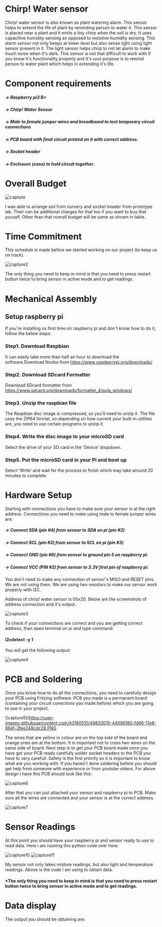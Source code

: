 # Chirp! Water sensor

Chirp! water sensor is also known as plant watering alarm. This sensor helps to extend the life of plant by reminding person to water it.  This sensor is placed near a plant and it emits a tiny chirp when the soil is dry. It uses capacitive humidity sensing as opposed to resistive humidity sensing. This alarm sensor not only beeps at lower level but also sense light using light sensor present in it. The light sensor helps chirp to not let alarm to make much noise when it's dark. This sensor is not that difficult to work with if you know it's functionality properly and it's soul purpose is to remind person to water plant which helps in extending it's life.

# Component requirements

##### -> Raspberry pi3 B+
##### -> Chirp! Water Sensor
##### -> Male to female jumper wires and breadboard to test temporary circuit connections
##### -> PCB board with final circuit printed on it with correct address.
##### -> Socket header
##### -> Enclosure (case) to hold circuit together.


# Overall Budget

![capture](https://user-images.githubusercontent.com/43180510/49830888-74056b00-fd60-11e8-93dd-53d7ad498b5c.PNG)

I was able to arrange soil from nursery and socket header from prototype lab. Their can be additional charges for that too if you want to buy that youself. Other than that overall budget will be same as shown in table.

# Time Commitment

This schedule is made before we started working on our project (to keep us on track).

![capture2](https://user-images.githubusercontent.com/43180510/49831279-7caa7100-fd61-11e8-84f4-4baeed8bc161.PNG)

The only thing you need to keep in mind is that you need to press restart button twice to bring sensor in active mode and to get readings.

# Mechanical Assembly

## Setup raspberry pi
If you're installing os  first time on raspberry pi and don't know how to do it, follow the below steps:

### Step1. Download Raspbian
It can easily take more than half an hour to download the software.Download Noobs from https://www.raspberrypi.org/downloads/

### Step2. Download SDcard Formatter
Download SDcard formatter from https://www.sdcard.org/downloads/formatter_4/eula_windows/

### Step3. Unzip the raspbian file
The Raspbian disc image is compressed, so you’ll need to unzip it. The file uses the ZIP64 format, so depending on how current your built-in utilities are, you need to use certain programs to unzip it.

### Step4. Write the disc image to your microSD card
Select the drive of your SD card in the ‘Device’ dropdown.

### Step5. Put the microSD card in your Pi and boot up
Select ‘Write’ and wait for the process to finish which may take around 20 minutes to complete

# Hardware Setup
Starting with connections you have to make sure your sensor is at the right address. Connections you need to make using male to female jumper wires are:

##### -> Connect SDA (pin #4) from sensor to SDA on pi (pin #2)
##### -> Connect SCL (pin #3) from sensor to SCL on pi (pin #3)
##### -> Connect GND (pin #6) from sensor to ground pin 5 on raspberry pi.
##### -> Connect VCC (PIN #2) from sensor to 3.3V first pin of raspberry pi.

You don't need to make any connection of sensor's MISO and RESET pins. We are not using them. We are using two resistors to make our sensor work properly with I2C.


Address of chirp! water sensor is 00x20. Below are the screenshots of address connection and it's output.

![capture3](https://user-images.githubusercontent.com/43180510/49832216-09eec500-fd64-11e8-8926-fbe4158946cc.PNG)

To check if your connections are correct and you are getting correct address, than open terminal on pi and type command: 
#### i2cdetect -y 1

You will get the following output:

![capture4](https://user-images.githubusercontent.com/43180510/49832232-107d3c80-fd64-11e8-952c-4b40d1df1ea6.PNG)

# PCB and Soldering
Once you know how to do all the connections, you need to carefully design your PCB using Fritzing software. PCB you made is a permanent board (containing your circuit conections you made before) which you are going to use in your project.

![capture5](https://user-images.githubusercontent.com/43180510/49833015-44596180-fd66-11e8-984f-3fee248cdc28.PNG

The wires that are yellow in colour are on the top side of the board and orange ones are at the bottom. It is important not to cross two wires on the same side of board. Next step is to get your PCB board made once you have got your PCB ready carefully solder socket headers to the PCB you have to very carefull. Safety is the first priority so it is important to know what are you working with. If you haven't done soldering before you should get help from someone with experience or from youtube videos. For above design I have this PCB should look like this:

![capture6](https://user-images.githubusercontent.com/43180510/49833175-b9c53200-fd66-11e8-841a-4eab15cc589d.PNG)

After that you can just attached your sensor and raspberry pi to PCB. Make sure all the wires are connected and your sensor is at the correct address.

![capture7](https://user-images.githubusercontent.com/43180510/49833218-d6fa0080-fd66-11e8-8a28-e1ab9fa1e660.PNG)


# Sensor Readings

At this point you should have your raspberry pi and sensor ready to use to read data. Here i am ruuning this python code over here.

![capture10](https://user-images.githubusercontent.com/43180510/49833747-6e138800-fd68-11e8-9247-2768e7c623cb.PNG)
![capture11](https://user-images.githubusercontent.com/43180510/49833748-6eac1e80-fd68-11e8-8819-20d087ff782d.PNG)

My sensor not only takes misture readings, but also light and temperature readings. Above is the code I am using to obtain data. 
#### *The only thing you need to keep in mind is that you need to press restart button twice to bring sensor in active mode and to get readings.

# Data display
The output you should be obtaining are:

